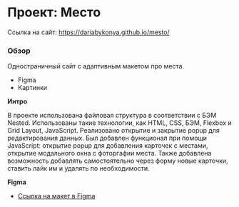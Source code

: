 # Проект: Место

Cсылка на сайт: https://dariabykonya.github.io/mesto/

### Обзор

Одностраничный сайт с адаптивным макетом про места.

- Figma
- Картинки

**Интро**

В проекте использована файловая структура в соответствии с БЭМ Nested. Использованы такие технологии, как HTML, CSS, БЭМ, Flexbox и Grid Layout, JavaScript. Реализовано открытие и закрытие popup для редактирования данных. Был добавлен функционал при помощи JavaScript: открытие popup для добавления карточек с местами, открытие модального окна с фоторгафии места. Также добавлена возможность добавлять самостоятельно через форму новые карточки, ставить лайк им и удалять по необходимости.

**Figma**

- [Ссылка на макет в Figma](https://www.figma.com/file/2cn9N9jSkmxD84oJik7xL7/JavaScript.-Sprint-4?node-id=0%3A1)
